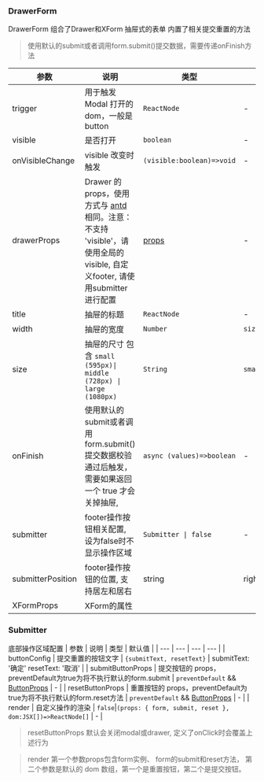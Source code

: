 ### DrawerForm

DrawerForm 组合了Drawer和XForm 抽屉式的表单 内置了相关提交重置的方法

> 使用默认的submit或者调用form.submit()提交数据，需要传递onFinish方法

| 参数 | 说明 | 类型 | 默认值 |
| --- | --- | --- | --- |
| trigger | 用于触发 Modal 打开的 dom，一般是 button | `ReactNode` | - |
| visible | 是否打开 | `boolean` | - |
| onVisibleChange | visible 改变时触发 | `(visible:boolean)=>void` | - |
| drawerProps | Drawer 的 props，使用方式与 [antd](https://ant.design/components/drawer-cn/) 相同。注意：不支持 'visible'，请使用全局的 visible, 自定义footer, 请使用submitter进行配置| [props](https://ant.design/components/drawer-cn/#API) | - |
| title | 抽屉的标题 | `ReactNode` | - |
| width | 抽屉的宽度 | `Number` | `size['small']` |
| size | 抽屉的尺寸 包含 `small (595px)\| middle (728px) \| large (1080px)` | `String` | `small` |
| onFinish | 使用默认的submit或者调用form.submit()提交数据校验通过后触发，需要如果返回一个 true 才会关掉抽屉, | `async (values)=>boolean` | - |
| submitter | footer操作按钮相关配置, 设为false时不显示操作区域 | `Submitter \| false` | - |
| submitterPosition | footer操作按钮的位置, 支持居左和居右 | string | right |
| XFormProps | XForm的属性|  |  |


### Submitter

底部操作区域配置
| 参数 | 说明 | 类型 | 默认值 |
| --- | --- | --- | --- |
| buttonConfig | 提交重置的按钮文字 | `{submitText, resetText}` | submitText: '确定' resetText: '取消'   |
| submitButtonProps | 提交按钮的 props，preventDefault为true为将不执行默认的form.submit  | `preventDefault` && [ButtonProps](https://ant.design/components/button-cn/) | - |
| resetButtonProps | 重置按钮的 props，preventDefault为true为将不执行默认的form.reset方法 | `preventDefault` &&  [ButtonProps](https://ant.design/components/button-cn/) | - |
| render | 自定义操作的渲染 | `false`\|`(props: { form, submit, reset }, dom:JSX[])=>ReactNode[]`   | - |

> resetButtonProps 默认会关闭modal或drawer, 定义了onClick时会覆盖上述行为

> render 第一个参数props包含form实例、 form的submit和reset方法， 第二个参数是默认的 dom 数组，第一个是重置按钮，第二个是提交按钮。